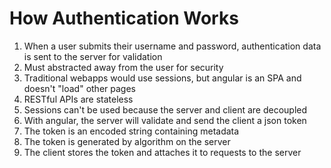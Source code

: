 # How Authentication Works
01. When a user submits their username and password, authentication data is sent to the server for validation
02. Must abstracted away from the user for security
03. Traditional webapps would use sessions, but angular is an SPA and doesn't "load" other pages
04. RESTful APIs are stateless
05. Sessions can't be used because the server and client are decoupled
06. With angular, the server will validate and send the client a json token
07. The token is an encoded string containing metadata
08. The token is generated by algorithm on the server
09. The client stores the token and attaches it to requests to the server